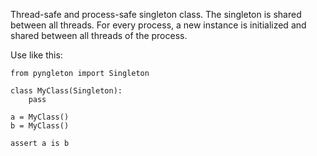 Thread-safe and process-safe singleton class.
The singleton is shared between all threads.
For every process, a new instance is initialized and shared between all threads of the process.

Use like this:
```
from pyngleton import Singleton

class MyClass(Singleton):
    pass

a = MyClass()
b = MyClass()

assert a is b
```